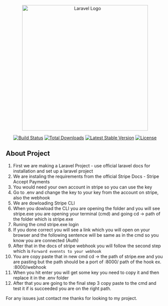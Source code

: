 <p align="center"><a href="https://laravel.com" target="_blank"><img src="https://raw.githubusercontent.com/laravel/art/master/logo-lockup/5%20SVG/2%20CMYK/1%20Full%20Color/laravel-logolockup-cmyk-red.svg" width="400" alt="Laravel Logo"></a></p>

<p align="center">
<a href="https://github.com/laravel/framework/actions"><img src="https://github.com/laravel/framework/workflows/tests/badge.svg" alt="Build Status"></a>
<a href="https://packagist.org/packages/laravel/framework"><img src="https://img.shields.io/packagist/dt/laravel/framework" alt="Total Downloads"></a>
<a href="https://packagist.org/packages/laravel/framework"><img src="https://img.shields.io/packagist/v/laravel/framework" alt="Latest Stable Version"></a>
<a href="https://packagist.org/packages/laravel/framework"><img src="https://img.shields.io/packagist/l/laravel/framework" alt="License"></a>
</p>

## About Project

1. First we are making a Laravel Project  -  use official laravel docs for installation and set up a laravel project
2. We are instaling the requirements from the official Stripe Docs - Stripe Accept Payments
3. You would need your own account in stripe so you can use the key
4. Go to .env and change the key to your key from the account on stripe, also the webhook
5. We are dowloading Stripe CLI
6. When you dowload the CLI you are opening the folder and you will see stripe.exe you are opening your terminal (cmd) and going cd -> path of the folder which is stripe.exe
7. Runing the cmd stripe.exe login
8. If you done correct you will see a link which you will open on your browser and the following sentence will be same as in the cmd so you know you are connected (Auth)
9.  After that in the docs of stripe webhook you will follow the second step which is ` Forward evennts to your webhook `
10.  You are copy paste that in new cmd cd -> the path of stripe.exe and you are pasting but the path should be a port of :8000/ path of the hook ex. :8000/webhook
11.  When you hit enter you will get some key you need to copy it and then replace it in the .env folder
12.  After that you are going to the final step 3 copy paste to the cmd and test it if is succeeded you are on the right path.

For any issues just contact me thanks for looking to my project.
   



